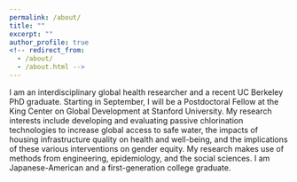 ```yaml
---
permalink: /about/
title: ""
excerpt: ""
author_profile: true
<!-- redirect_from: 
  - /about/
  - /about.html -->
---
```


I am an interdisciplinary global health researcher and a recent UC Berkeley PhD graduate. Starting in September, I will be a Postdoctoral Fellow at the King Center on Global Development at Stanford University. My research interests include developing and evaluating passive chlorination technologies to increase global access to safe water, the impacts of housing infrastructure quality on health and well-being, and the implications of these various interventions on gender equity. My research makes use of methods from engineering, epidemiology, and the social sciences. I am Japanese-American and a first-generation college graduate.
